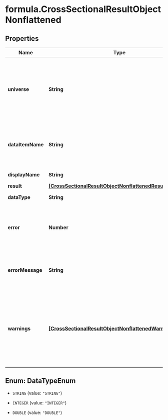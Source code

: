 # formula.CrossSectionalResultObjectNonflattened

## Properties

Name | Type | Description | Notes
------------ | ------------- | ------------- | -------------
**universe** | **String** | If &#x60;universe&#x60; is submitted instead of &#x60;ids&#x60;, then the universe attribute will display the universe expression requested. | [optional] 
**dataItemName** | **String** | Name of data item (requestId, requested Screening formula, or fsymId) | 
**displayName** | **String** | Display Name. | [optional] 
**result** | [**[CrossSectionalResultObjectNonflattenedResultAttribute]**](CrossSectionalResultObjectNonflattenedResultAttribute.md) |  | 
**dataType** | **String** | Data type of the data item | 
**error** | **Number** | Data item error indicator.  * Zero – success  * Non-zero – failure  | 
**errorMessage** | **String** | If error is non-zero, errorMessage will display the Screening formula error. | [optional] 
**warnings** | [**[CrossSectionalResultObjectNonflattenedWarnings]**](CrossSectionalResultObjectNonflattenedWarnings.md) | Screening formula warnings. This attribute is only displayed if warnings are generated in the execution of the Screening formula. | [optional] 



## Enum: DataTypeEnum


* `STRING` (value: `"STRING"`)

* `INTEGER` (value: `"INTEGER"`)

* `DOUBLE` (value: `"DOUBLE"`)





